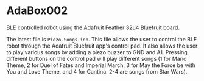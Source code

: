# AdaBox002
BLE controlled robot using the Adafruit Feather 32u4 Bluefruit board.

The latest file is `Piezo-Songs.ino`. This file allows the user to control the BLE robot through the Adafruit Bluefruit app's control pad. It also allows the user to play various songs by adding a piezo buzzer to GND and A1. Pressing different buttons on the control pad will play different songs (1 for Mario Theme, 2 for Duel of Fates and Imperial March, 3 for May the Force be with You and Love Theme, and 4 for Cantina. 2-4 are songs from Star Wars).
